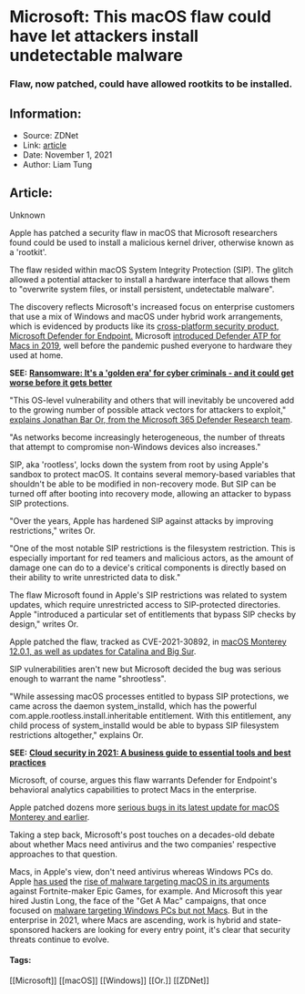 # Microsoft: This macOS flaw could have let attackers install undetectable malware
### Flaw, now patched, could have allowed rootkits to be installed.

## Information:
+ Source: ZDNet
+ Link: [article](https://www.zdnet.com/article/microsoft-this-macos-flaw-could-have-let-attackers-install-undetectable-malware/)
+ Date: November 1, 2021
+ Author: Liam Tung


## Article:
Unknown

Apple has patched a security flaw in macOS that Microsoft researchers found could be used to install a malicious kernel driver, otherwise known as a 'rootkit'.  

The flaw resided within macOS System Integrity Protection (SIP). The glitch allowed a potential attacker to install a hardware interface that allows them to "overwrite system files, or install persistent, undetectable malware".  


The discovery reflects Microsoft's increased focus on enterprise customers that use a mix of Windows and macOS under hybrid work arrangements, which is evidenced by products like its [cross-platform security product, Microsoft Defender for Endpoint.](https://www.zdnet.com/article/microsoft-defender-for-endpoint-now-protects-unmanaged-byo-devices/) Microsoft [introduced Defender ATP for Macs in 2019](https://www.zdnet.com/article/microsoft-brings-windows-10-security-to-apple-macs-with-defender-atp/), well before the pandemic pushed everyone to hardware they used at home.

**SEE:** [**Ransomware: It's a 'golden era' for cyber criminals - and it could get worse before it gets better**](https://www.zdnet.com/article/ransomware-its-a-golden-era-for-cyber-criminals-and-it-could-get-worse-before-it-gets-better/)

"This OS-level vulnerability and others that will inevitably be uncovered add to the growing number of possible attack vectors for attackers to exploit," [explains Jonathan Bar Or, from the Microsoft 365 Defender Research team](https://www.microsoft.com/security/blog/2021/10/28/microsoft-finds-new-macos-vulnerability-shrootless-that-could-bypass-system-integrity-protection/). 

"As networks become increasingly heterogeneous, the number of threats that attempt to compromise non-Windows devices also increases."

SIP, aka 'rootless', locks down the system from root by using Apple's sandbox to protect macOS. It contains several memory-based variables that shouldn't be able to be modified in non-recovery mode. But SIP can be turned off after booting into recovery mode, allowing an attacker to bypass SIP protections.






"Over the years, Apple has hardened SIP against attacks by improving restrictions," writes Or. 

"One of the most notable SIP restrictions is the filesystem restriction. This is especially important for red teamers and malicious actors, as the amount of damage one can do to a device's critical components is directly based on their ability to write unrestricted data to disk."

The flaw Microsoft found in Apple's SIP restrictions was related to system updates, which require unrestricted access to SIP-protected directories. Apple "introduced a particular set of entitlements that bypass SIP checks by design," writes Or. 

Apple patched the flaw, tracked as CVE-2021-30892, in [macOS Monterey 12.0.1, as well as updates for Catalina and Big Sur](https://cve.mitre.org/cgi-bin/cvename.cgi?name=CVE-2021-30892).

SIP vulnerabilities aren't new but Microsoft decided the bug was serious enough to warrant the name "shrootless".

"While assessing macOS processes entitled to bypass SIP protections, we came across the daemon system\_installd, which has the powerful com.apple.rootless.install.inheritable entitlement. With this entitlement, any child process of system\_installd would be able to bypass SIP filesystem restrictions altogether," explains Or. 

**SEE:** [**Cloud security in 2021: A business guide to essential tools and best practices**](https://www.zdnet.com/article/cloud-security-in-2021-a-business-guide-to-essential-tools-and-best-practices/)

Microsoft, of course, argues this flaw warrants Defender for Endpoint's behavioral analytics capabilities to protect Macs in the enterprise. 

Apple patched dozens more [serious bugs in its latest update for macOS Monterey and earlier](https://support.apple.com/en-us/HT212869).

Taking a step back, Microsoft's post touches on a decades-old debate about whether Macs need antivirus and the two companies' respective approaches to that question. 

Macs, in Apple's view, don't need antivirus whereas Windows PCs do. Apple [has used](https://www.zdnet.com/article/apple-forcing-app-sideloading-would-turn-iphones-into-virus-prone-pocket-pcs/) the [rise of malware targeting macOS in its arguments](https://www.zdnet.com/article/apple-isnt-happy-about-the-amount-of-mac-malware-out-there/) against Fortnite-maker Epic Games, for example. And Microsoft this year hired Justin Long, the face of the "Get A Mac" campaigns, that once focused on [malware targeting Windows PCs but not Macs](https://www.zdnet.com/article/new-apple-ads-ignore-microsoft-assault-stick-to-own-message/). But in the enterprise in 2021, where Macs are ascending, work is hybrid and state-sponsored hackers are looking for every entry point, it's clear that security threats continue to evolve.





#### Tags:
[[Microsoft]] [[macOS]] [[Windows]] [[Or.]] [[ZDNet]]
